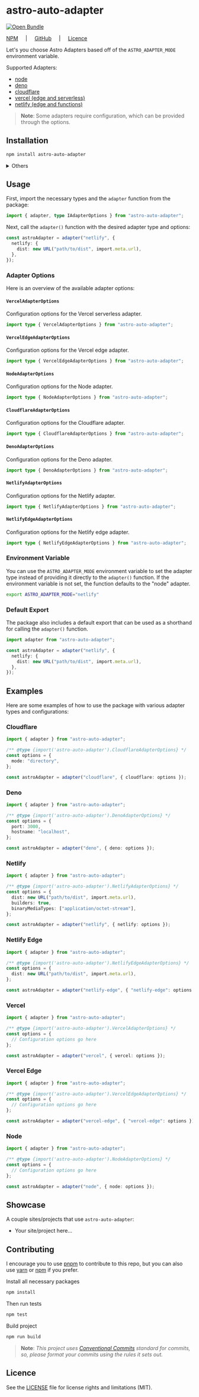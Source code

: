 # astro-auto-adapter

[![Open Bundle](https://bundlejs.com/badge-light.svg)](https://bundlejs.com/?q=astro-auto-adapter&bundle "Check the total bundle size of astro-auto-adapter")

[NPM](https://www.npmjs.com/package/astro-auto-adapter) <span style="padding-inline: 1rem">|</span> [GitHub](https://github.com/okikio/astro-auto-adapter#readme) <span style="padding-inline: 1rem">|</span> [Licence](./LICENSE)

Let's you choose Astro Adapters based off of the `ASTRO_ADAPTER_MODE` environment variable. 

Supported Adapters:
* [node](https://docs.astro.build/en/guides/integrations-guide/node/)
* [deno](https://docs.astro.build/en/guides/integrations-guide/deno/)
* [cloudflare](https://docs.astro.build/en/guides/deploy/cloudflare/)
* [vercel (edge and serverless)](https://docs.astro.build/en/guides/deploy/vercel/)
* [netlify (edge and functions)](https://docs.astro.build/en/guides/deploy/netlify/)

> **Note**: Some adapters require configuration, which can be provided through the options.

<!-- > You can also read the [blog post](https://blog.okikio.dev/astro-auto-adapter), created for it's launch. -->

## Installation

```bash
npm install astro-auto-adapter
```

<details>
    <summary>Others</summary>

```bash
yarn add astro-auto-adapter
```

or

```bash
pnpm install astro-auto-adapter
```

</details>


## Usage

First, import the necessary types and the `adapter` function from the package:

```ts
import { adapter, type IAdapterOptions } from "astro-auto-adapter";
```

Next, call the `adapter()` function with the desired adapter type and options:

```ts
const astroAdapter = adapter("netlify", {
  netlify: {
    dist: new URL("path/to/dist", import.meta.url),
  },
});
```

### Adapter Options

Here is an overview of the available adapter options:

#### `VercelAdapterOptions`

Configuration options for the Vercel serverless adapter.

```ts
import type { VercelAdapterOptions } from "astro-auto-adapter";
```

#### `VercelEdgeAdapterOptions`

Configuration options for the Vercel edge adapter.

```ts
import type { VercelEdgeAdapterOptions } from "astro-auto-adapter";
```

#### `NodeAdapterOptions`

Configuration options for the Node adapter.

```ts
import type { NodeAdapterOptions } from "astro-auto-adapter";
```

#### `CloudflareAdapterOptions`

Configuration options for the Cloudflare adapter.

```ts
import type { CloudflareAdapterOptions } from "astro-auto-adapter";
```

#### `DenoAdapterOptions`

Configuration options for the Deno adapter.

```ts
import type { DenoAdapterOptions } from "astro-auto-adapter";
```

#### `NetlifyAdapterOptions`

Configuration options for the Netlify adapter.

```ts
import type { NetlifyAdapterOptions } from "astro-auto-adapter";
```

#### `NetlifyEdgeAdapterOptions`

Configuration options for the Netlify edge adapter.

```ts
import type { NetlifyEdgeAdapterOptions } from "astro-auto-adapter";
```

### Environment Variable

You can use the `ASTRO_ADAPTER_MODE` environment variable to set the adapter type instead of providing it directly to the `adapter()` function. If the environment variable is not set, the function defaults to the "node" adapter.

```sh
export ASTRO_ADAPTER_MODE="netlify"
```

### Default Export

The package also includes a default export that can be used as a shorthand for calling the `adapter()` function.

```ts
import adapter from "astro-auto-adapter";

const astroAdapter = adapter("netlify", {
  netlify: {
    dist: new URL("path/to/dist", import.meta.url),
  },
});
```

## Examples

Here are some examples of how to use the package with various adapter types and configurations:

### Cloudflare

```ts
import { adapter } from "astro-auto-adapter";

/** @type {import('astro-auto-adapter').CloudflareAdapterOptions} */
const options = {
  mode: "directory",
};

const astroAdapter = adapter("cloudflare", { cloudflare: options });
```

### Deno

```ts
import { adapter } from "astro-auto-adapter";

/** @type {import('astro-auto-adapter').DenoAdapterOptions} */
const options = {
  port: 3000,
  hostname: "localhost",
};

const astroAdapter = adapter("deno", { deno: options });
```

### Netlify

```ts
import { adapter } from "astro-auto-adapter";

/** @type {import('astro-auto-adapter').NetlifyAdapterOptions} */
const options = {
  dist: new URL("path/to/dist", import.meta.url),
  builders: true,
  binaryMediaTypes: ["application/octet-stream"],
};

const astroAdapter = adapter("netlify", { netlify: options });
```

### Netlify Edge

```ts
import { adapter } from "astro-auto-adapter";

/** @type {import('astro-auto-adapter').NetlifyEdgeAdapterOptions} */
const options = {
  dist: new URL("path/to/dist", import.meta.url),
};

const astroAdapter = adapter("netlify-edge", { "netlify-edge": options });
```

### Vercel

```ts
import { adapter } from "astro-auto-adapter";

/** @type {import('astro-auto-adapter').VercelAdapterOptions} */
const options = {
  // Configuration options go here
};

const astroAdapter = adapter("vercel", { vercel: options });
```

### Vercel Edge

```ts
import { adapter } from "astro-auto-adapter";

/** @type {import('astro-auto-adapter').VercelEdgeAdapterOptions} */
const options = {
  // Configuration options go here
};

const astroAdapter = adapter("vercel-edge", { "vercel-edge": options });
```

### Node

```ts
import { adapter } from "astro-auto-adapter";

/** @type {import('astro-auto-adapter').NodeAdapterOptions} */
const options = {
  // Configuration options go here
};

const astroAdapter = adapter("node", { node: options });
```


## Showcase

A couple sites/projects that use `astro-auto-adapter`:

<!-- - [bundlejs](https://bundlejs.com) -->
- Your site/project here...
  

## Contributing

I encourage you to use [pnpm](https://pnpm.io/configuring) to contribute to this repo, but you can also use [yarn](https://classic.yarnpkg.com/lang/en/) or [npm](https://npmjs.com) if you prefer.

Install all necessary packages

```bash
npm install
```

Then run tests

```bash
npm test
```

Build project

```bash
npm run build
```

> **Note**: _This project uses [Conventional Commits](https://www.conventionalcommits.org/en/v1.0.0/) standard for commits, so, please format your commits using the rules it sets out._

## Licence

See the [LICENSE](./LICENSE) file for license rights and limitations (MIT).
